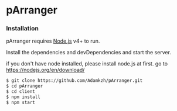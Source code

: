 # pArranger


### Installation

pArranger requires [Node.js](https://nodejs.org/) v4+ to run.

Install the dependencies and devDependencies and start the server.

if you don't have node installed, please install node.js at first. go to https://nodejs.org/en/download/ 


```sh
$ git clone https://github.com/Adamkzh/pArranger.git
$ cd pArranger
$ cd client
$ npm install 
$ npm start
```
